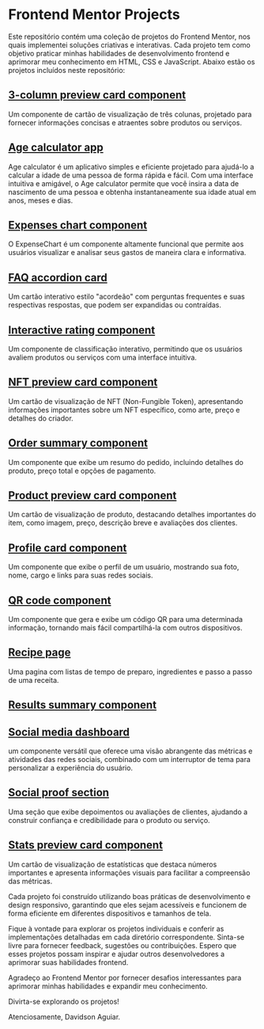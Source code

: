 # Frontend Mentor Projects

Este repositório contém uma coleção de projetos do Frontend Mentor, nos quais implementei soluções criativas e interativas. Cada projeto tem como objetivo praticar minhas habilidades de desenvolvimento frontend e aprimorar meu conhecimento em HTML, CSS e JavaScript. Abaixo estão os projetos incluídos neste repositório:

## [3-column preview card component](./3-column%20preview%20card%20component/index.html)
Um componente de cartão de visualização de três colunas, projetado para fornecer informações concisas e atraentes sobre produtos ou serviços.

## [Age calculator app](./Age%20calculator%20app%20main/index.html)
Age calculator é um aplicativo simples e eficiente projetado para ajudá-lo a calcular a idade de uma pessoa de forma rápida e fácil. Com uma interface intuitiva e amigável, o Age calculator permite que você insira a data de nascimento de uma pessoa e obtenha instantaneamente sua idade atual em anos, meses e dias.

## [Expenses chart component](./Expenses%20chart%20component/index.html)
O ExpenseChart é um componente altamente funcional que permite aos usuários visualizar e analisar seus gastos de maneira clara e informativa.

## [FAQ accordion card](/FAQ%20accordion%20card)
Um cartão interativo estilo "acordeão" com perguntas frequentes e suas respectivas respostas, que podem ser expandidas ou contraídas.

## [Interactive rating component](/Interactive%20rating%20component)
Um componente de classificação interativo, permitindo que os usuários avaliem produtos ou serviços com uma interface intuitiva.

## [NFT preview card component](/NFT%20preview%20card%20component)
Um cartão de visualização de NFT (Non-Fungible Token), apresentando informações importantes sobre um NFT específico, como arte, preço e detalhes do criador.

## [Order summary component](/Order%20summary%20component)
Um componente que exibe um resumo do pedido, incluindo detalhes do produto, preço total e opções de pagamento.

## [Product preview card component](/Product%20preview%20card%20component)
Um cartão de visualização de produto, destacando detalhes importantes do item, como imagem, preço, descrição breve e avaliações dos clientes.

## [Profile card component](/Profile%20card%20component)
Um componente que exibe o perfil de um usuário, mostrando sua foto, nome, cargo e links para suas redes sociais.

## [QR code component](/QR%20code%20component)
Um componente que gera e exibe um código QR para uma determinada informação, tornando mais fácil compartilhá-la com outros dispositivos.

## [Recipe page](/Recipe%20page)
Uma pagina com listas de tempo de preparo, ingredientes e passo a passo de uma receita.

## [Results summary component](/Results%20summary%20component)


## [Social media dashboard](/Social%20media%20dashboard)
um componente versátil que oferece uma visão abrangente das métricas e atividades das redes sociais, combinado com um interruptor de tema para personalizar a experiência do usuário. 

## [Social proof section](/Social%20proof%20section)
Uma seção que exibe depoimentos ou avaliações de clientes, ajudando a construir confiança e credibilidade para o produto ou serviço.

## [Stats preview card component](/Stats%20preview%20card%20component)
Um cartão de visualização de estatísticas que destaca números importantes e apresenta informações visuais para facilitar a compreensão das métricas.

Cada projeto foi construído utilizando boas práticas de desenvolvimento e design responsivo, garantindo que eles sejam acessíveis e funcionem de forma eficiente em diferentes dispositivos e tamanhos de tela.

Fique à vontade para explorar os projetos individuais e conferir as implementações detalhadas em cada diretório correspondente. Sinta-se livre para fornecer feedback, sugestões ou contribuições. Espero que esses projetos possam inspirar e ajudar outros desenvolvedores a aprimorar suas habilidades frontend.

Agradeço ao Frontend Mentor por fornecer desafios interessantes para aprimorar minhas habilidades e expandir meu conhecimento.

Divirta-se explorando os projetos!

Atenciosamente,
Davidson Aguiar.

